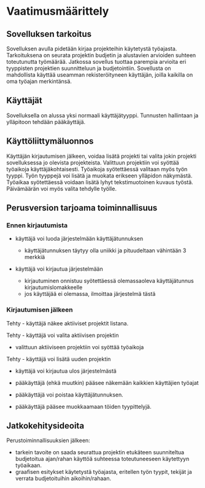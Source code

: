 # Vaatimusmäärittely

## Sovelluksen tarkoitus

Sovelluksen avulla pidetään kirjaa projekteihin käytetystä työajasta. Tarkoituksena on seurata projektin budjetin ja alustavien arvioiden suhteen toteutunutta työmäärää. Jatkossa sovellus tuottaa parempia arvioita eri tyyppisten projektien suunnitteluun ja budjetointiin. Sovellusta on mahdollista käyttää useamman rekisteröityneen käyttäjän, joilla kaikilla on oma työajan merkintänsä.

## Käyttäjät

Sovelluksella on alussa yksi normaali käyttäjätyyppi. Tunnusten hallintaan ja ylläpitoon tehdään pääkäyttäjä.

## Käyttöliittymäluonnos

Käyttäjän kirjautumisen jälkeen, voidaa lisätä projekti tai valita jokin projekti sovelluksessa jo olevista projekteista. Valittuun projektiin voi syöttää työaikoja käyttäjäkohtaisesti. Työaikoja syötettäessä valitaan myös työn tyyppi. Työn tyyppejä voi lisätä ja muokata erikseen ylläpidon näkymästä. Työaikaa syötettäessä voidaan lisätä lyhyt tekstimuotoinen kuvaus työstä. Päivämäärän voi myös valita tehdylle työlle.

## Perusversion tarjoama toiminnallisuus

### Ennen kirjautumista

- käyttäjä voi luoda järjestelmään käyttäjätunnuksen
  - käyttäjätunnuksen täytyy olla uniikki ja pituudeltaan vähintään 3 merkkiä

- käyttäjä voi kirjautua järjestelmään
  - kirjautuminen onnistuu syötettäessä olemassaoleva käyttäjätunnus kirjautumislomakkeelle
  - jos käyttäjää ei olemassa, ilmoittaa järjestelmä tästä

### Kirjautumisen jälkeen

Tehty - käyttäjä näkee aktiiviset projektit listana.

Tehty - käyttäjä voi valita aktiivisen projektin
  - valittuun aktiiviseen projektiin voi syöttää työaikoja

Tehty - käyttäjä voi lisätä uuden projektin

- käyttäjä voi kirjautua ulos järjestelmästä

- pääkäyttäjä (ehkä muutkin) pääsee näkemään kaikkien käyttäjien työajat

- pääkäyttäjä voi poistaa käyttäjätunnuksen.

- pääkäyttäjä pääsee muokkaamaan töiden tyypittelyjä.

## Jatkokehitysideoita

Perustoiminnallisuuksien jälkeen:

- tarkein tavoite on saada seurattua projektin etukäteen suunniteltua budjetoitua ajan/rahan käyttöä suhteessa toteutuneeseen käytettyyn työaikaan.
- graafisen esitykset käytetystä työajasta, eritellen työn tyypit, tekijät ja verrata budjetoituihin aikoihin/rahaan.
